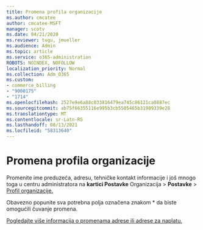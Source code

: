 ```yaml
---
title: Promena profila organizacije
ms.author: cmcatee
author: cmcatee-MSFT
manager: scotv
ms.date: 04/21/2020
ms.reviewer: tugu, jmueller
ms.audience: Admin
ms.topic: article
ms.service: o365-administration
ROBOTS: NOINDEX, NOFOLLOW
localization_priority: Normal
ms.collection: Adm_O365
ms.custom:
- commerce_billing
- "9000175"
- "1714"
ms.openlocfilehash: 2527e9e6a88c033816479ea745c86121ca0887ec
ms.sourcegitcommit: ab75f66355116e995b3cb5505465b31989339e28
ms.translationtype: MT
ms.contentlocale: sr-Latn-RS
ms.lasthandoff: 08/13/2021
ms.locfileid: "58313640"
---
```

# <a name="change-organization-profile"></a>Promena profila organizacije

Promenite ime preduzeća, adresu, tehničke kontakt informacije i još mnogo toga u centru administratora na **kartici Postavke** Organizacija  >  **Postavke**  >  [Profil organizacije.](https://admin.microsoft.com/AdminPortal/Home#/Settings/OrganizationProfile/:/Settings/L1/OrganizationInformation)

Obavezno popunite sva potrebna polja označena znakom * da biste omogućili čuvanje promena.

[Pogledajte više informacija o promenama adrese ili adrese za naplatu.](https://docs.microsoft.com/microsoft-365/admin/manage/change-address-contact-and-more)
